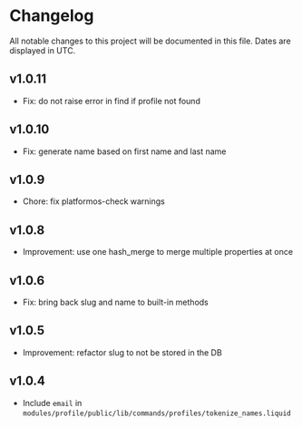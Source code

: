 # Changelog

All notable changes to this project will be documented in this file. Dates are displayed in UTC.

## v1.0.11

* Fix: do not raise error in find if profile not found

## v1.0.10

* Fix: generate name based on first name and last name

## v1.0.9

* Chore: fix platformos-check warnings

## v1.0.8

* Improvement: use one hash_merge to merge multiple properties at once

## v1.0.6

* Fix: bring back slug and name to built-in methods

## v1.0.5

* Improvement: refactor slug to not be stored in the DB

## v1.0.4

* Include `email` in `modules/profile/public/lib/commands/profiles/tokenize_names.liquid`

